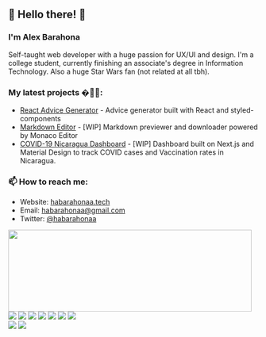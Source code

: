 ## :milky_way: Hello there! 👋

### I'm Alex Barahona

Self-taught web developer with a huge passion for UX/UI and design. I'm a college student, currently finishing an associate's degree in Information Technology. Also a huge Star Wars fan (not related at all tbh).

### My latest projects �👷🏾:
- [React Advice Generator](https://github.com/habarahonaa/advice-generator) - Advice generator built with React and styled-components
- [Markdown Editor](https://github.com/habarahonaa/react-markdown-editor) - [WIP] Markdown previewer and downloader powered by Monaco Editor
- [COVID-19 Nicaragua Dashboard](https://github.com/habarahonaa/covid19-nicaragua) - [WIP] Dashboard built on Next.js and Material Design to track COVID cases and Vaccination rates in Nicaragua.

### 📫 How to reach me:

- Website: [habarahonaa.tech](https://habarahonaa.tech/)
- Email: [habarahonaa@gmail.com](mailto:habarahonaa@gmail.com)
- Twitter: [@habarahonaa](https://twitter.com/habarahonaa)

<p>
  <img align="left" width="490" height="165" src="https://github-readme-stats.vercel.app/api?username=habarahonaa&show_icons=true&hide_border=false&line_height=20&title_color=f69673&icon_color=1b93c9&show_owner=true"/>
  <p>
    <img src="https://img.shields.io/badge/-Visual%20Studio%20Code-23A9F2?style=flat-square&logo=Visual%20Studio%20Code&logoColor=white"/>
    <img src="https://img.shields.io/badge/-Github-181717?style=flat-square&logo=GitHub&logoColor=white"/>
    <img src="https://img.shields.io/badge/-Git-F44D27?style=flat-square&logo=Git&logoColor=white"/>
    <img src="https://img.shields.io/badge/-NPM-CB3837?style=flat-square&logo=NPM&logoColor=white"/>
    <img src="https://img.shields.io/badge/-Apache-D22128?style=flat-square&logo=Apache&logoColor=white"/>
    <img src="https://img.shields.io/badge/-MySQL-F29111?style=flat-square&logo=MySQL&logoColor=white"/>
    <img src="https://img.shields.io/badge/-Notion-000000?style=flat-square&logo=Notion&logoColor=white"/><br/>
    <img src="https://img.shields.io/badge/-HTML5-E34F26?style=flat-square&logo=HTML5&logoColor=white"/>
    <img src="https://img.shields.io/badge/-CSS3-1572B6?style=flat-square&logo=CSS3&logoColor=white"/>
  </p>
</p>
<p>

